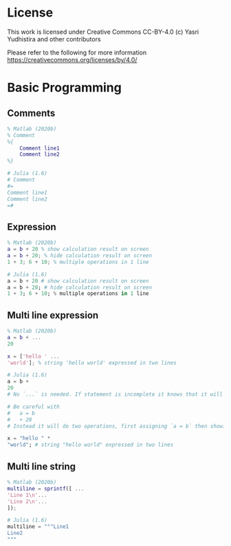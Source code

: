 # License

This work is licensed under Creative Commons CC-BY-4.0 (c) Yasri Yudhistira and other contributors

Please refer to the following for more information
https://creativecommons.org/licenses/by/4.0/

# Basic Programming

## Comments
```matlab
% Matlab (2020b)
% Comment
%{
    Comment line1
    Comment line2
%}
```
```julia
# Julia (1.6)
# Comment
#=
Comment line1
Comment line2
=#
```

## Expression
```matlab
% Matlab (2020b)
a = b + 20 % show calculation result on screen
a = b + 20; % hide calculation result on screen
1 + 3; 6 + 10; % multiple operations in 1 line
```
```julia
# Julia (1.6)
a = b + 20 # show calculation result on screen
a = b + 20; # hide calculation result on screen
1 + 3; 6 + 10; % multiple operations in 1 line
```

## Multi line expression
```matlab
% Matlab (2020b)
a = b + ...
20

x = ['hello ' ... 
'world']; % string 'hello world' expressed in two lines
```
```julia
# Julia (1.6)
a = b +
20
# No `...` is needed. If statement is incomplete it knows that it will continue in the next line.

# Be careful with
#   a = b
#   + 20
# Instead it will do two operations, first assigning `a = b` then showing 20.

x = "hello " * 
"world"; # string "hello world" expressed in two lines
```

## Multi line string
```matlab
% Matlab (2020b)
multiline = sprintf([ ... 
'Line 1\n'... 
'Line 2\n'... 
]);
```
```julia
# Julia (1.6)
multiline = """Line1
Line2
"""
```
